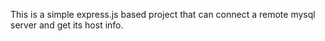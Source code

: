 This is a simple express.js based project that can connect a remote mysql server and get its host info.
